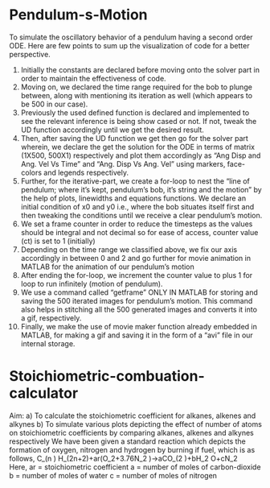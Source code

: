 # Pendulum-s-Motion
To simulate the oscillatory behavior of a pendulum having a second order ODE. 
Here are few points to sum up the visualization of code for a better perspective. 
1)	Initially the constants are declared before moving onto the solver part in order to maintain the effectiveness of code.
2)	Moving on, we declared the time range required for the bob to plunge between, along with mentioning its iteration as well (which appears to be 500 in our case). 
3)	Previously the used defined function is declared and implemented to see the relevant inference is being show cased or not. If not, tweak the UD function accordingly until we get the desired result.
4)	Then, after saving the UD function we get then go for the solver part wherein, we declare the get the solution for the ODE in terms of matrix (1X500, 500X1) respectively and plot them accordingly as “Ang Disp and Ang. Vel Vs Time” and “Ang. Disp Vs Ang. Vel” using markers, face-colors and legends respectively.
5)	Further, for the iterative-part, we create a for-loop to nest the “line of pendulum; where it’s kept, pendulum’s bob, it’s string and the motion” by the help of plots, linewidths and equations functions. We declare an initial condition of x0 and y0 i.e., where the bob situates itself first and then tweaking the conditions until we receive a clear pendulum’s motion. 
6)	We set a frame counter in order to reduce the timesteps as the values should be integral and not decimal so for ease of access, counter value (ct) is set to 1 (initially)
7)	Depending on the time range we classified above, we fix our axis accordingly in between 0 and 2 and go further for movie animation in MATLAB for the animation of our pendulum’s motion
8)	After ending the for-loop, we increment the counter value to plus 1 for loop to run infinitely (motion of pendulum). 
9)	We use a command called “getframe” ONLY IN MATLAB for storing and saving the 500 iterated images for pendulum’s motion. This command also helps in stitching all the 500 generated images and converts it into a gif, respectively.
10)	Finally, we make the use of movie maker function already embedded in MATLAB, for making a gif and saving it in the form of a “avi” file in our internal storage.


# Stoichiometric-combuation-calculator
Aim: a) To calculate the stoichiometric coefficient for alkanes, alkenes and alkynes 
b) To simulate various plots depicting the effect of number of atoms on stoichiometric coefficients by comparing alkanes, alkenes and alkynes respectively
We have been given a standard reaction which depicts the formation of oxygen, nitrogen and hydrogen by burning if fuel, which is as follows, 
C_(n ) H_(2n+2)+ar(O_2+3.76N_2 )→aCO_(2 )+bH_2 O+cN_2       
Here, 
ar = stoichiometric coefficient 
a = number of moles of carbon-dioxide
b = number of moles of water 
c = number of moles of nitrogen
